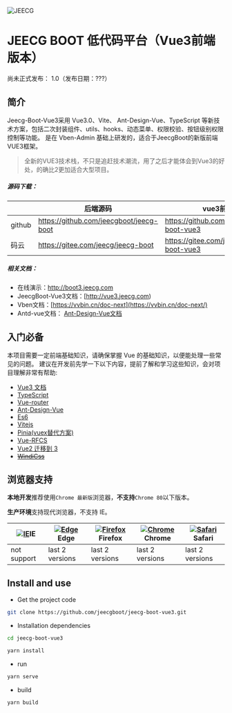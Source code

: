 
![JEECG](https://jeecgos.oss-cn-beijing.aliyuncs.com/files/site/jeecgfengm.png "JeecgBoot低代码开发平台")



JEECG BOOT 低代码平台（Vue3前端版本）
===============

尚未正式发布： 1.0（发布日期：???）


## 简介
Jeecg-Boot-Vue3采用 Vue3.0、Vite、 Ant-Design-Vue、TypeScript 等新技术方案，包括二次封装组件、utils、hooks、动态菜单、权限校验、按钮级别权限控制等功能。
是在 Vben-Admin 基础上研发的，适合于JeecgBoot的新版前端VUE3框架。
 
> 全新的VUE3技术栈，不只是追赶技术潮流，用了之后才能体会到Vue3的好处，的确比2更加适合大型项目。


##### 源码下载：


|     |   后端源码   | vue3前端源码  |
|---  |--- | --- |
|  github   | https://github.com/jeecgboot/jeecg-boot   | https://github.com/jeecgboot/jeecg-boot-vue3  |
|  码云   |  https://gitee.com/jeecg/jeecg-boot   | https://gitee.com/jeecg/jeecg-boot-vue3  |


##### 相关文档：

*  在线演示：http://boot3.jeecg.com
*  JeecgBoot-Vue3文档：[http://vue3.jeecg.com)
*  Vben文档：[https://vvbin.cn/doc-next](https://vvbin.cn/doc-next/)
*  Antd-vue文档： [Ant-Design-Vue文档](https://2x.antdv.com/docs/vue/getting-started-cn) 

## 入门必备

本项目需要一定前端基础知识，请确保掌握 Vue 的基础知识，以便能处理一些常见的问题。 建议在开发前先学一下以下内容，提前了解和学习这些知识，会对项目理解非常有帮助:

*   [Vue3 文档](https://v3.vuejs.org/)
*   [TypeScript](https://www.typescriptlang.org/)
*   [Vue-router](https://next.router.vuejs.org/)
*   [Ant-Design-Vue](https://2x.antdv.com/docs/vue/introduce-cn/)
*   [Es6](https://es6.ruanyifeng.com/)
*   [Vitejs](https://vitejs.dev/)
*   [Pinia(vuex替代方案)](https://pinia.esm.dev/introduction.html)
*   [Vue-RFCS](https://github.com/vuejs/rfcs)
*   [Vue2 迁移到 3](https://v3.vuejs.org/guide/migration/introduction.html)
*   [~~WindiCss~~](https://windicss.netlify.app/)


##   浏览器支持

**本地开发**推荐使用`Chrome 最新版`浏览器，**不支持**`Chrome 80`以下版本。

**生产环境**支持现代浏览器，不支持 IE。

| [![IE](https://raw.githubusercontent.com/alrra/browser-logos/master/src/archive/internet-explorer_9-11/internet-explorer_9-11_48x48.png)](http://godban.github.io/browsers-support-badges/)IE | [![ Edge](https://raw.githubusercontent.com/alrra/browser-logos/master/src/edge/edge_48x48.png)](http://godban.github.io/browsers-support-badges/)Edge | [![Firefox](https://raw.githubusercontent.com/alrra/browser-logos/master/src/firefox/firefox_48x48.png)](http://godban.github.io/browsers-support-badges/)Firefox | [![Chrome](https://raw.githubusercontent.com/alrra/browser-logos/master/src/chrome/chrome_48x48.png)](http://godban.github.io/browsers-support-badges/)Chrome | [![Safari](https://raw.githubusercontent.com/alrra/browser-logos/master/src/safari/safari_48x48.png)](http://godban.github.io/browsers-support-badges/)Safari |
| --- | --- | --- | --- | --- |
| not support | last 2 versions | last 2 versions | last 2 versions | last 2 versions |






## Install and use


  
- Get the project code

```bash
git clone https://github.com/jeecgboot/jeecg-boot-vue3.git
```

- Installation dependencies

```bash
cd jeecg-boot-vue3

yarn install

```

- run

```bash
yarn serve
```

- build

```bash
yarn build
```
